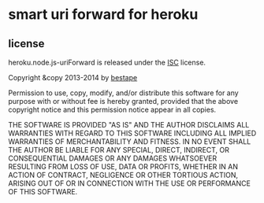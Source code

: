 # smart uri forward for heroku
## license
heroku.node.js-uriForward is released under the [ISC](http://www.isc.org/downloads/software-support-policy/isc-license) license.

Copyright &copy 2013-2014 by [bestape](mailto:heroku.node.js-uriForward@bestape.net) 

Permission to use, copy, modify, and/or distribute this software for any purpose with or without fee is hereby granted, provided that the above copyright notice and this permission notice appear in all copies.

THE SOFTWARE IS PROVIDED "AS IS" AND THE AUTHOR DISCLAIMS ALL WARRANTIES WITH REGARD TO THIS SOFTWARE INCLUDING ALL IMPLIED WARRANTIES OF MERCHANTABILITY AND FITNESS. IN NO EVENT SHALL THE AUTHOR BE LIABLE FOR ANY SPECIAL, DIRECT, INDIRECT, OR CONSEQUENTIAL DAMAGES OR ANY DAMAGES WHATSOEVER RESULTING FROM LOSS OF USE, DATA OR PROFITS, WHETHER IN AN ACTION OF CONTRACT, NEGLIGENCE OR OTHER TORTIOUS ACTION, ARISING OUT OF OR IN CONNECTION WITH THE USE OR PERFORMANCE OF THIS SOFTWARE.
